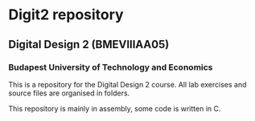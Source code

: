 # Digit2 repository
## Digital Design 2 (BMEVIIIAA05)
### Budapest University of Technology and Economics

This is a repository for the Digital Design 2 course. All lab exercises and source files are organised in folders.

This repository is mainly in assembly, some code is written in C.

